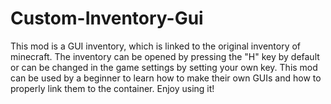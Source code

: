 ﻿# Custom-Inventory-Gui
This mod is a GUI inventory, which is linked to the original inventory of minecraft. The inventory can be opened by pressing the "H" key by default or can be changed in the game settings by setting your own key. This mod can be used by a beginner to learn how to make their own GUIs and how to properly link them to the container. Enjoy using it! 
